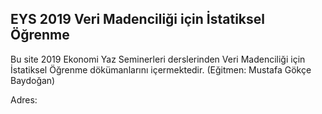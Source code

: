 ## EYS 2019 Veri Madenciliği için İstatiksel Öğrenme

Bu site 2019 Ekonomi Yaz Seminerleri derslerinden Veri Madenciliği için İstatiksel Öğrenme dökümanlarını içermektedir. (Eğitmen: Mustafa Gökçe Baydoğan)

Adres:

